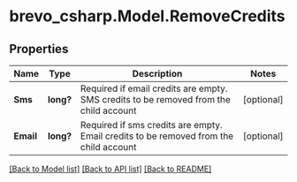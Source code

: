 # brevo_csharp.Model.RemoveCredits
## Properties

Name | Type | Description | Notes
------------ | ------------- | ------------- | -------------
**Sms** | **long?** | Required if email credits are empty. SMS credits to be removed from the child account | [optional] 
**Email** | **long?** | Required if sms credits are empty. Email credits to be removed from the child account | [optional] 

[[Back to Model list]](../README.md#documentation-for-models) [[Back to API list]](../README.md#documentation-for-api-endpoints) [[Back to README]](../README.md)

